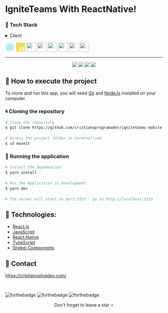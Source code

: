 # IgniteTeams With ReactNative!

### :space_invader: Tech Stack

<details>
  <summary>Client</summary>
  <ul>
    <li><a href="https://#/">Javascript</a></li>
    <li><a href="https://reactjs.org/">React.js</a></li>
    <li><a href="https://reactnative.dev/">React.Native</a></li>
  </ul>
</details>

<a href="#"><img src="https://raw.githubusercontent.com/devicons/devicon/master/icons/react/react-original.svg" alt="" width="30" height="30" /></a>
<a href="#"><img src="https://raw.githubusercontent.com/devicons/devicon/master/icons/javascript/javascript-plain.svg" alt="Google" width="30" height="30" /></a>
<a href="#"><img src="https://user-images.githubusercontent.com/99184393/177784219-cab3eb2f-bc21-4c09-ab9e-dd7272605ca5.png" alt="" width="30" height="30" /></a>
<a href="#"><img src="https://user-images.githubusercontent.com/99184393/177784603-d69e9d02-721a-4bce-b9b3-949165d2edeb.png" alt="" width="30" height="30" /></a>
<a href="#"><img src="https://raw.githubusercontent.com/atulmy/oauth/master/web/public/images/social/instagram.svg" alt="" width="30" height="30" /></a>
<a href="#"><img src="https://raw.githubusercontent.com/atulmy/oauth/master/web/public/images/social/google.svg" alt="" width="30" height="30" /></a>
<a href="#"><img src="https://raw.githubusercontent.com/atulmy/oauth/master/web/public/images/tech/github.svg" alt="" width="30" height="30" /></a>
<a href="#"><img src="https://user-images.githubusercontent.com/99184393/179383376-874f547c-4e6f-4826-850e-706b009e7e2b.png" alt="" width="30" height="30" /></a>
<br>

<hr />

<div align="center">
<a href="" target="_blank"><img  src='https://user-images.githubusercontent.com/102186472/213008057-79a5845e-af6e-445a-ada3-85bab43407af.png'/></a>
<a href="" target="_blank"><img  src='https://user-images.githubusercontent.com/102186472/213008203-18340b9d-5deb-4bce-bebc-876093219361.png'/></a>
<a href="" target="_blank"><img  src='https://user-images.githubusercontent.com/102186472/213008355-8bac4a96-5d8e-4115-b226-7f037163111b.png'/></a>
<a href="" target="_blank"><img  src='https://user-images.githubusercontent.com/102186472/213008409-c60cb03d-fb04-4062-84bd-96939b745030.png'/></a>
</div>

## 🚀 How to execute the project

To clone and run this app, you will need [Git](https://git-scm.com) and [NodeJs](https://nodejs.org/en/) installed on your computer.

### 🌀 Cloning the repository

```bash
# Clone the repository
$ git clone https://github.com/cristianoprogramador/igniteteams-mobile.git

# Access the project folder in terminal/cmd
$ cd moveit
```

### 🎲 Running the application

```bash
# Install the depedencies
$ yarn install

# Run the Application in Development
$ yarn dev

# The server will start on port:3333 - go to http://localhost:3333
```

## 🔨 Technologies:

- [React.js](https://pt-br.reactjs.org/)
- [JavaScript](https://developer.mozilla.org/pt-BR/docs/Web/JavaScript)
- [React.Native](https://reactnative.dev/)
- [TypeScript](https://www.typescriptlang.org/)
- [Styled-Components](https://styled-components.com/)

## :handshake: Contact

https://cristianosilvadev.com/

<br />

![forthebadge](https://forthebadge.com/images/badges/built-with-love.svg)
![forthebadge](https://forthebadge.com/images/badges/for-you.svg)
![forthebadge](https://forthebadge.com/images/badges/powered-by-coffee.svg)
<br />


<div align="center">Don't forget to leave a star ⭐️</div>

